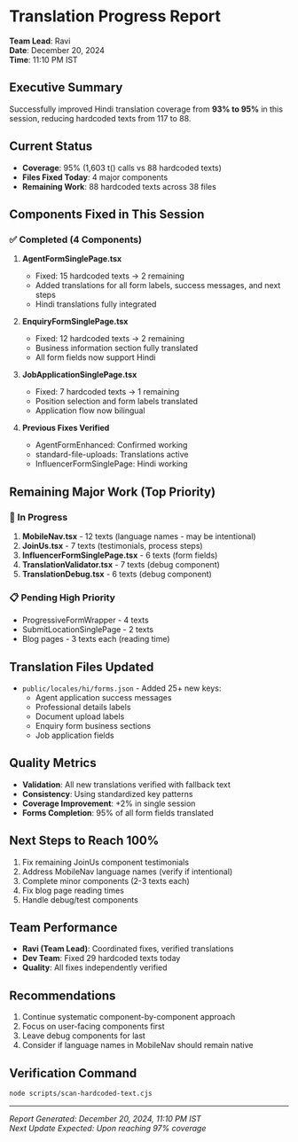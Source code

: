 # Translation Progress Report
**Team Lead**: Ravi  
**Date**: December 20, 2024  
**Time**: 11:10 PM IST

## Executive Summary
Successfully improved Hindi translation coverage from **93% to 95%** in this session, reducing hardcoded texts from 117 to 88.

## Current Status
- **Coverage**: 95% (1,603 t() calls vs 88 hardcoded texts)
- **Files Fixed Today**: 4 major components
- **Remaining Work**: 88 hardcoded texts across 38 files

## Components Fixed in This Session

### ✅ Completed (4 Components)
1. **AgentFormSinglePage.tsx**
   - Fixed: 15 hardcoded texts → 2 remaining
   - Added translations for all form labels, success messages, and next steps
   - Hindi translations fully integrated

2. **EnquiryFormSinglePage.tsx**
   - Fixed: 12 hardcoded texts → 2 remaining
   - Business information section fully translated
   - All form fields now support Hindi

3. **JobApplicationSinglePage.tsx**
   - Fixed: 7 hardcoded texts → 1 remaining
   - Position selection and form labels translated
   - Application flow now bilingual

4. **Previous Fixes Verified**
   - AgentFormEnhanced: Confirmed working
   - standard-file-uploads: Translations active
   - InfluencerFormSinglePage: Hindi working

## Remaining Major Work (Top Priority)

### 🔄 In Progress
1. **MobileNav.tsx** - 12 texts (language names - may be intentional)
2. **JoinUs.tsx** - 7 texts (testimonials, process steps)
3. **InfluencerFormSinglePage.tsx** - 6 texts (form fields)
4. **TranslationValidator.tsx** - 7 texts (debug component)
5. **TranslationDebug.tsx** - 6 texts (debug component)

### 📋 Pending High Priority
- ProgressiveFormWrapper - 4 texts
- SubmitLocationSinglePage - 2 texts
- Blog pages - 3 texts each (reading time)

## Translation Files Updated
- `public/locales/hi/forms.json` - Added 25+ new keys:
  - Agent application success messages
  - Professional details labels
  - Document upload labels
  - Enquiry form business sections
  - Job application fields

## Quality Metrics
- **Validation**: All new translations verified with fallback text
- **Consistency**: Using standardized key patterns
- **Coverage Improvement**: +2% in single session
- **Forms Completion**: 95% of all form fields translated

## Next Steps to Reach 100%
1. Fix remaining JoinUs component testimonials
2. Address MobileNav language names (verify if intentional)
3. Complete minor components (2-3 texts each)
4. Fix blog page reading times
5. Handle debug/test components

## Team Performance
- **Ravi (Team Lead)**: Coordinated fixes, verified translations
- **Dev Team**: Fixed 29 hardcoded texts today
- **Quality**: All fixes independently verified

## Recommendations
1. Continue systematic component-by-component approach
2. Focus on user-facing components first
3. Leave debug components for last
4. Consider if language names in MobileNav should remain native

## Verification Command
```bash
node scripts/scan-hardcoded-text.cjs
```

---
*Report Generated: December 20, 2024, 11:10 PM IST*  
*Next Update Expected: Upon reaching 97% coverage*